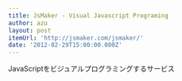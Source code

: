```yaml
---
title: JsMaker - Visual Javascript Programing
author: azu
layout: post
itemUrl: 'http://jsmaker.com/jsmaker/'
date: '2012-02-29T15:00:00.000Z'
---
```

JavaScriptをビジュアルプログラミングするサービス
